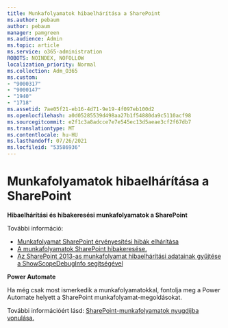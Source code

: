 ```yaml
---
title: Munkafolyamatok hibaelhárítása a SharePoint
ms.author: pebaum
author: pebaum
manager: pamgreen
ms.audience: Admin
ms.topic: article
ms.service: o365-administration
ROBOTS: NOINDEX, NOFOLLOW
localization_priority: Normal
ms.collection: Adm_O365
ms.custom:
- "9000317"
- "9000147"
- "1940"
- "1718"
ms.assetid: 7ae05f21-eb16-4d71-9e19-4f097eb100d2
ms.openlocfilehash: a0d05285539d498aa27b1f54880da9c5110acf98
ms.sourcegitcommit: e2f1c3a8adcce7e7e545ec13d5aeae3cf2f67db7
ms.translationtype: MT
ms.contentlocale: hu-HU
ms.lasthandoff: 07/26/2021
ms.locfileid: "53586936"
---
```

# <a name="troubleshoot-workflows-in-sharepoint"></a>Munkafolyamatok hibaelhárítása a SharePoint

**Hibaelhárítási és hibakeresési munkafolyamatok a SharePoint**

További információ:

- [Munkafolyamat SharePoint érvényesítési hibák elhárítása](/sharepoint/dev/general-development/troubleshooting-sharepoint-server-workflow-validation-errors-in-visio)
- [A munkafolyamatok SharePoint hibakeresése.](/sharepoint/dev/general-development/debugging-sharepoint-server-workflows)
- [Az SharePoint 2013-as munkafolyamat hibaelhárítási adatainak gyűjtése a ShowScopeDebugInfo segítségével](/sharepoint/troubleshoot/workflows/gather-workflow-data)

**Power Automate**

Ha még csak most ismerkedik a [](/power-automate/modern-approvals) munkafolyamatokkal, fontolja meg a Power Automate helyett a SharePoint munkafolyamat-megoldásokat.

További információért lásd: [SharePoint-munkafolyamatok nyugdíjba vonulása.](/alchemyinsights/sharepoint-workflows-retiring)
